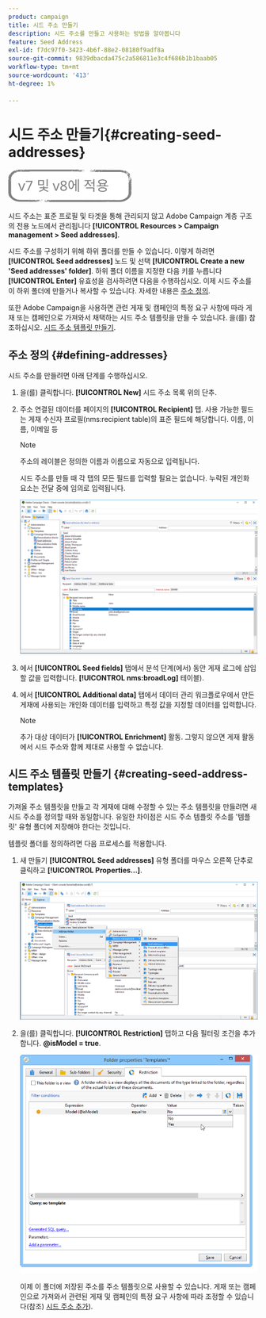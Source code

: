 ```yaml
---
product: campaign
title: 시드 주소 만들기
description: 시드 주소를 만들고 사용하는 방법을 알아봅니다
feature: Seed Address
exl-id: f7dc97f0-3423-4b6f-88e2-08180f9adf8a
source-git-commit: 9839dbacda475c2a586811e3c4f686b1b1baab05
workflow-type: tm+mt
source-wordcount: '413'
ht-degree: 1%

---
```


# 시드 주소 만들기{#creating-seed-addresses}

![](../../assets/common.svg)

시드 주소는 표준 프로필 및 타겟을 통해 관리되지 않고 Adobe Campaign 계층 구조의 전용 노드에서 관리됩니다 **[!UICONTROL Resources > Campaign management > Seed addresses]**.

시드 주소를 구성하기 위해 하위 폴더를 만들 수 있습니다. 이렇게 하려면 **[!UICONTROL Seed addresses]** 노드 및 선택 **[!UICONTROL Create a new 'Seed addresses' folder]**. 하위 폴더 이름을 지정한 다음 키를 누릅니다 **[!UICONTROL Enter]** 유효성을 검사하려면 다음을 수행하십시오. 이제 시드 주소를 이 하위 폴더에 만들거나 복사할 수 있습니다. 자세한 내용은 [주소 정의](#defining-addresses).

또한 Adobe Campaign을 사용하면 관련 게재 및 캠페인의 특정 요구 사항에 따라 게재 또는 캠페인으로 가져와서 채택하는 시드 주소 템플릿을 만들 수 있습니다. 을(를) 참조하십시오. [시드 주소 템플릿 만들기](#creating-seed-address-templates).

## 주소 정의 {#defining-addresses}

시드 주소를 만들려면 아래 단계를 수행하십시오.

1. 을(를) 클릭합니다. **[!UICONTROL New]** 시드 주소 목록 위의 단추.
1. 주소 연결된 데이터를 페이지의 **[!UICONTROL Recipient]** 탭. 사용 가능한 필드는 게재 수신자 프로필(nms:recipient table)의 표준 필드에 해당합니다. 이름, 이름, 이메일 등

   >[!NOTE]
   >
   >주소의 레이블은 정의한 이름과 이름으로 자동으로 입력됩니다.
   >
   >시드 주소를 만들 때 각 탭의 모든 필드를 입력할 필요는 없습니다. 누락된 개인화 요소는 전달 중에 임의로 입력됩니다.

   ![](assets/s_ncs_user_seedlist_new_address.png)

1. 에서 **[!UICONTROL Seed fields]** 탭에서 분석 단계(에서) 동안 게재 로그에 삽입할 값을 입력합니다. **[!UICONTROL nms:broadLog]** 테이블).

1. 에서 **[!UICONTROL Additional data]** 탭에서 데이터 관리 워크플로우에서 만든 게재에 사용되는 개인화 데이터를 입력하고 특정 값을 지정할 데이터를 입력합니다.

   >[!NOTE]
   >
   >추가 대상 데이터가 **[!UICONTROL Enrichment]** 활동. 그렇지 않으면 게재 활동에서 시드 주소와 함께 제대로 사용할 수 없습니다.

## 시드 주소 템플릿 만들기 {#creating-seed-address-templates}

가져올 주소 템플릿을 만들고 각 게재에 대해 수정할 수 있는 주소 템플릿을 만들려면 새 시드 주소를 정의할 때와 동일합니다. 유일한 차이점은 시드 주소 템플릿 주소를 &#39;템플릿&#39; 유형 폴더에 저장해야 한다는 것입니다.

템플릿 폴더를 정의하려면 다음 프로세스를 적용합니다.

1. 새 만들기 **[!UICONTROL Seed addresses]** 유형 폴더를 마우스 오른쪽 단추로 클릭하고 **[!UICONTROL Properties...]**.

   ![](assets/s_ncs_user_seedlist_template_folder.png)

1. 을(를) 클릭합니다. **[!UICONTROL Restriction]** 탭하고 다음 필터링 조건을 추가합니다. **@isModel = true**.

   ![](assets/s_ncs_user_seedlist_folder_is_model.png)

   이제 이 폴더에 저장된 주소를 주소 템플릿으로 사용할 수 있습니다. 게재 또는 캠페인으로 가져와서 관련된 게재 및 캠페인의 특정 요구 사항에 따라 조정할 수 있습니다(참조) [시드 주소 추가](adding-seed-addresses.md)).
